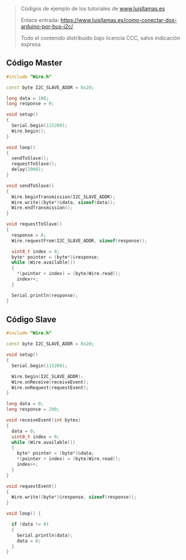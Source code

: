 > Códigos de ejemplo de los tutoriales de www.luisllamas.es
>
> Enlace entrada: https://www.luisllamas.es/como-conectar-dos-arduino-por-bus-i2c/
>
> Todo el contenido distribuido bajo licencia CCC, salvo indicación expresa

## Código Master
```cpp
#include "Wire.h"

const byte I2C_SLAVE_ADDR = 0x20;

long data = 100;
long response = 0;

void setup()
{
  Serial.begin(115200);
  Wire.begin();
}

void loop()
{
  sendToSlave();
  requestToSlave();
  delay(2000);
}

void sendToSlave()
{
  Wire.beginTransmission(I2C_SLAVE_ADDR);
  Wire.write((byte*)&data, sizeof(data));
  Wire.endTransmission();
}

void requestToSlave()
{
  response = 0;
  Wire.requestFrom(I2C_SLAVE_ADDR, sizeof(response));

  uint8_t index = 0;
  byte* pointer = (byte*)&response;
  while (Wire.available())
  {
    *(pointer + index) = (byte)Wire.read();
    index++;
  }

  Serial.println(response);
}
```


## Código Slave
```cpp
#include "Wire.h"

const byte I2C_SLAVE_ADDR = 0x20;

void setup()
{
  Serial.begin(115200);

  Wire.begin(I2C_SLAVE_ADDR);
  Wire.onReceive(receiveEvent);
  Wire.onRequest(requestEvent);
}

long data = 0;
long response = 200;

void receiveEvent(int bytes)
{
  data = 0;
  uint8_t index = 0;
  while (Wire.available())
  {
    byte* pointer = (byte*)&data;
    *(pointer + index) = (byte)Wire.read();
    index++;
  }
}

void requestEvent()
{
  Wire.write((byte*)&response, sizeof(response));
}

void loop() {

  if (data != 0)
  {
    Serial.println(data);
    data = 0;
  }
}
```



